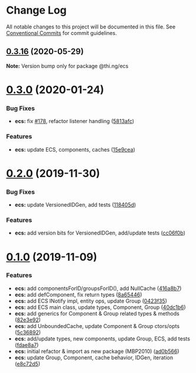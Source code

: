 # Change Log

All notable changes to this project will be documented in this file.
See [Conventional Commits](https://conventionalcommits.org) for commit guidelines.

## [0.3.16](https://github.com/thi-ng/umbrella/compare/@thi.ng/ecs@0.3.15...@thi.ng/ecs@0.3.16) (2020-05-29)

**Note:** Version bump only for package @thi.ng/ecs





# [0.3.0](https://github.com/thi-ng/umbrella/compare/@thi.ng/ecs@0.2.0...@thi.ng/ecs@0.3.0) (2020-01-24)

### Bug Fixes

* **ecs:** fix [#178](https://github.com/thi-ng/umbrella/issues/178), refactor listener handling ([5813afc](https://github.com/thi-ng/umbrella/commit/5813afc6d263d09af215b00eb44dad569c6ead9a))

### Features

* **ecs:** update ECS, components, caches ([15e9cea](https://github.com/thi-ng/umbrella/commit/15e9ceadba6815bf86986176492028ac05eae3aa))

# [0.2.0](https://github.com/thi-ng/umbrella/compare/@thi.ng/ecs@0.1.0...@thi.ng/ecs@0.2.0) (2019-11-30)

### Bug Fixes

* **ecs:** update VersionedIDGen, add tests ([118405d](https://github.com/thi-ng/umbrella/commit/118405d0039e6f013c0343d805f220d04320f327))

### Features

* **ecs:** add version bits for VersionedIDGen, add/update tests ([cc06f0b](https://github.com/thi-ng/umbrella/commit/cc06f0b7c964c116468f10a399dd3948610c5840))

# [0.1.0](https://github.com/thi-ng/umbrella/compare/@thi.ng/ecs@0.0.2...@thi.ng/ecs@0.1.0) (2019-11-09)

### Features

* **ecs:** add componentsForID/groupsForID(), add NullCache ([416a8b7](https://github.com/thi-ng/umbrella/commit/416a8b7974716ec8b645dde8d2ed6ad389f18edb))
* **ecs:** add defComponent, fix return types ([8a65446](https://github.com/thi-ng/umbrella/commit/8a654463af1721377aa3372e21d86ec880548c84))
* **ecs:** add ECS INotify impl, entity ops, update Group ([0423f35](https://github.com/thi-ng/umbrella/commit/0423f35b7f589056ee3578d32530023a318322c0))
* **ecs:** add ECS main class, update types, Component, Group ([40dc1b6](https://github.com/thi-ng/umbrella/commit/40dc1b6abcfd0f11e04c7f7f22359bc928a9ff7d))
* **ecs:** add generics for Component & Group related types & methods ([82e3e92](https://github.com/thi-ng/umbrella/commit/82e3e92fe6f74395383069d370e3d6eb21982da5))
* **ecs:** add UnboundedCache, update Component & Group ctors/opts ([5c36892](https://github.com/thi-ng/umbrella/commit/5c36892ef9ed62f973a726277750c5845c9a859e))
* **ecs:** add/update types, new components, update Group, ECS, add tests ([fdae8a7](https://github.com/thi-ng/umbrella/commit/fdae8a794093e42f71165f7552231d9af744dfcd))
* **ecs:** initial refactor & import as new package (MBP2010) ([ad0b566](https://github.com/thi-ng/umbrella/commit/ad0b56629dc6133b3bcde429fa7df26f627ba0c1))
* **ecs:** update Group, Component, cache behavior, IDGen, iteration ([e8c72d5](https://github.com/thi-ng/umbrella/commit/e8c72d587e58ad6dbc7e6961e6daa098b5b7e614))
